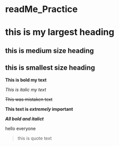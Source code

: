 # readMe_Practice




# this is my largest heading
## this is medium size heading
## this is smallest size heading





**This is bold my text**

*This is italic my text*

~~This was mistaken text~~

**This text is _extremely_ important**

***All bold and italict***



hello everyone
>this is quote text




